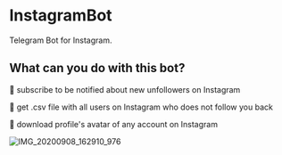 # InstagramBot
Telegram Bot for Instagram.

## What can you do with this bot?

🤞 subscribe to be notified about new unfollowers on Instagram

🤞 get .csv file with all users on Instagram who does not follow you back

🤞 download profile's avatar of any account on Instagram

![IMG_20200908_162910_976](https://user-images.githubusercontent.com/53673312/92545601-220fb300-f26e-11ea-989b-9069161214dc.jpg)
